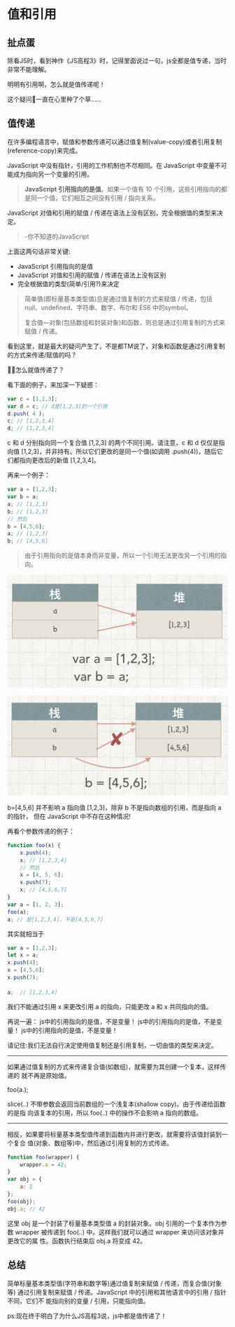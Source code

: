 # 值和引用

## 扯点蛋
除看JS时，看到神作《JS高程3》时，记得里面说过一句，js全都是值专递，当时非常不能理解。

明明有引用啊，怎么就是值传递呢！

这个疑问🤔️一直在心里种了个草......

## 值传递

在许多编程语言中，赋值和参数传递可以通过值复制(value-copy)或者引用复制 (reference-copy)来完成。

JavaScript 中没有指针，引用的工作机制也不尽相同。在 JavaScript 中变量不可能成为指向另一个变量的引用。

>**JavaScript 引用指向的是值**。如果一个值有 10 个引用，这些引用指向的都是同一个值，它们相互之间没有引用 / 指向关系。
>
JavaScript 对值和引用的赋值 / 传递在语法上没有区别，完全根据值的类型来决定。
>
>-你不知道的JavaScript

上面这两句话非常关键:

* JavaScript 引用指向的是值
* JavaScript 对值和引用的赋值 / 传递在语法上没有区别
* 完全根据值的类型(简单/引用?)来决定

>简单值(即标量基本类型值)总是通过值复制的方式来赋值 / 传递，包括 null、undefined、字符串、数字、布尔和 ES6 中的symbol。
>
>复合值—对象(包括数组和封装对象)和函数，则总是通过引用复制的方式来赋值 / 传递。

看到这里，就是最大的疑问产生了，不是都TM说了，对象和函数是通过引用复制的方式来传递/赋值的吗？

🤯🤯怎么就值传递了？

看下面的例子，来加深一下疑惑：

```js
var c = [1,2,3];
var d = c; // d是[1,2,3]的一个引用 
d.push( 4 );
c; // [1,2,3,4]
d; // [1,2,3,4]
```

c 和 d 分别指向同一个复合值 [1,2,3] 的两个不同引用。请注意，c 和 d 仅仅是指向值 [1,2,3]，并非持有。所以它们更改的是同一个值(如调用 .push(4))，随后它们都指向更改后的新值 [1,2,3,4]。

再来一个例子：

```js
var a = [1,2,3];
var b = a;
a; // [1,2,3]
b; // [1,2,3]
// 然后
b = [4,5,6]; 
a; // [1,2,3] 
b; // [4,5,6]
```

>由于引用指向的是值本身而非变量，所以一个引用无法更改另一个引用的指向。

![](media/15216174539189/15216196011828.jpg)

![](media/15216174539189/15216197578565.jpg)

b=[4,5,6] 并不影响 a 指向值 [1,2,3]，除非 b 不是指向数组的引用，而是指向 a 的指针， 但在 JavaScript 中不存在这种情况!

再看个参数传递的例子：

```js
function foo(x) {
    x.push(4);
    x; // [1,2,3,4]
    // 然后
    x = [4, 5, 6];
    x.push(7);
    x; // [4,5,6,7]
}
var a = [1, 2, 3];
foo(a);
a; // 是[1,2,3,4]，不是[4,5,6,7]
```

其实就相当于

```js
var a = [1,2,3];
let x = a;
x.push(4);
x = [4,5,6];
x.push(7);

a;  // [1,2,3,4]
```

我们不能通过引用 x 来更改引用 a 的指向，只能更改 a 和 x 共同指向的值。

再说一遍：
js中的引用指向的是值，不是变量！
js中的引用指向的是值，不是变量！
js中的引用指向的是值，不是变量！

请记住:我们无法自行决定使用值复制还是引用复制，一切由值的类型来决定。

---

如果通过值复制的方式来传递复合值(如数组)，就需要为其创建一个复本，这样传递的 就不再是原始值。

foo(a.);

slice(..) 不带参数会返回当前数组的一个浅复本(shallow copy)。由于传递给函数的是指
向该复本的引用，所以 foo(..) 中的操作不会影响 a 指向的数组。

---

相反，如果要将标量基本类型值传递到函数内并进行更改，就需要将该值封装到一个复合
值(对象、数组等)中，然后通过引用复制的方式传递。

```js
function foo(wrapper) {
    wrapper.a = 42;
}
var obj = {
    a: 2
};
foo(obj);
obj.a; // 42
```

这里 obj 是一个封装了标量基本类型值 a 的封装对象。obj 引用的一个复本作为参数 wrapper 被传递到 foo(..) 中。这样我们就可以通过 wrapper 来访问该对象并更改它的属 性。函数执行结束后 obj.a 将变成 42。

## 总结

简单标量基本类型值(字符串和数字等)通过值复制来赋值 / 传递，而复合值(对象等) 通过引用复制来赋值 / 传递。JavaScript 中的引用和其他语言中的引用 / 指针不同，它们不 能指向别的变量 / 引用，只能指向值。

ps:现在终于明白了为什么JS高程3说，js中都是值传递了！


